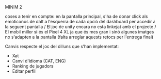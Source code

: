 
MINIM 2 

coses a tenir en compte: en la pantalla principal, s'ha de donar click als emoticonos de dalt a l'esquerra de cada opció del dashboard per accedir a la seguent pantalla / El joc de unity encara no esta linkejat amb el projecte / El mobil millor si és el Pixel 4 XL ja que és mes gran i sinó algunes imatges no s'adapten a la pantalla (falta arreglar aquests retocs per l'entrega final)

Canvis respecte el joc del dilluns que s'han implementat:
- Xat
- Canvi d'idioma (CAT, ENG)
- Ranking de jugadors
- Editar perfil

